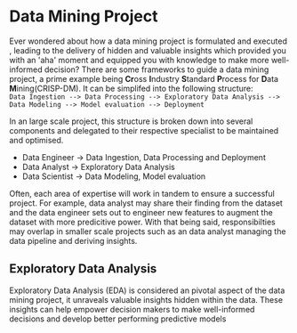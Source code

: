 # Data Mining Project
Ever wondered about how a data mining project is formulated and executed , leading to the delivery of hidden and valuable insights which provided you with an 'aha' moment and equipped you with knowledge to make more well-informed decision? There are some frameworks to guide a data mining project, a prime example being **Cr**oss **I**ndustry **S**tandard **P**rocess for **D**ata **M**ining(CRISP-DM). It can be simplifed into the following structure:  
`
Data Ingestion --> Data Processing --> Exploratory Data Analysis --> Data Modeling --> Model evaluation --> Deployment
`

In an large scale project, this structure is broken down into several components and delegated to their respective specialist to be maintained and optimised.  
* Data Engineer -> Data Ingestion, Data Processing and Deployment
* Data Analyst -> Exploratory Data Analysis
* Data Scientist -> Data Modeling, Model evaluation

Often, each area of expertise will work in tandem to ensure a successful project. For example, data analyst may share their finding from the dataset and the data engineer sets out to engineer new features to augment the dataset with more predicitive power. With that being said, responsibilties may overlap in smaller scale projects such as an data analyst managing the data pipeline and deriving insights.

## Exploratory Data Analysis
Exploratory Data Analysis (EDA) is considered an pivotal aspect of the data mining project, it unraveals valuable insights hidden within the data. These insights can help empower decision makers to make well-informed decisions and develop better performing predictive models
